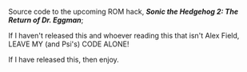 Source code to the upcoming ROM hack, ***Sonic the Hedgehog 2: The Return of Dr. Eggman***;

If I haven't released this and whoever reading this that isn't Alex Field, LEAVE MY (and Psi's) CODE ALONE!

If I have released this, then enjoy.
